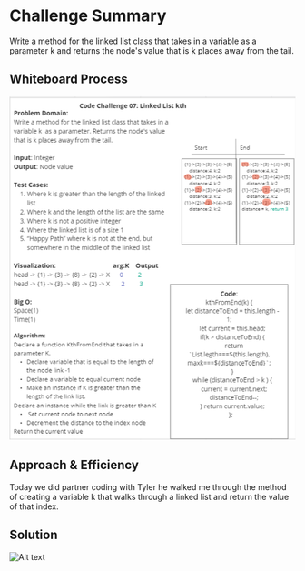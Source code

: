 # Challenge Summary

Write a method for the linked list class that takes in a variable as a parameter k and returns the node's value that is k places away from the tail.

## Whiteboard Process

![Whiteboard Process](javascript/assets/linked-list-kth.png)

## Approach & Efficiency

Today we did partner coding with Tyler he walked me through the method of creating a variable k that walks through a linked list and return the value of that index.

## Solution

![Alt text](https://files.slack.com/files-pri/T039KG69K-F04Q9EGKCCW/image.png)
